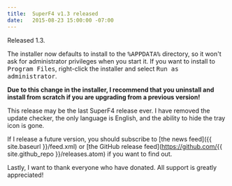 ```yaml
---
title:  SuperF4 v1.3 released
date:   2015-08-23 15:00:00 -07:00
---
```

Released 1.3.

The installer now defaults to install to the <tt>%APPDATA%</tt> directory, so it won't ask for administrator privileges when you start it. If you want to install to <tt>Program Files</tt>, right-click the installer and select <tt>Run as administrator</tt>.

**Due to this change in the installer, I recommend that you uninstall and install from scratch if you are upgrading from a previous version!**

This release may be the last SuperF4 release ever. I have removed the update checker, the only language is English, and the ability to hide the tray icon is gone.

If I release a future version, you should subscribe to [the news feed]({{ site.baseurl }}/feed.xml) or [the GitHub release feed](https://github.com/{{ site.github_repo }}/releases.atom) if you want to find out.

Lastly, I want to thank everyone who have donated. All support is greatly appreciated!
